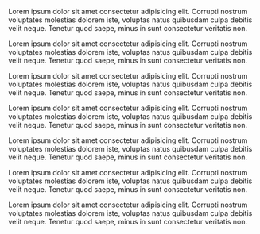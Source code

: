 Lorem ipsum dolor sit amet consectetur adipisicing elit. Corrupti nostrum voluptates molestias dolorem iste, voluptas natus quibusdam culpa debitis velit neque. Tenetur quod saepe, minus in sunt consectetur veritatis non.

Lorem ipsum dolor sit amet consectetur adipisicing elit. Corrupti nostrum voluptates molestias dolorem iste, voluptas natus quibusdam culpa debitis velit neque. Tenetur quod saepe, minus in sunt consectetur veritatis non.

Lorem ipsum dolor sit amet consectetur adipisicing elit. Corrupti nostrum voluptates molestias dolorem iste, voluptas natus quibusdam culpa debitis velit neque. Tenetur quod saepe, minus in sunt consectetur veritatis non.

Lorem ipsum dolor sit amet consectetur adipisicing elit. Corrupti nostrum voluptates molestias dolorem iste, voluptas natus quibusdam culpa debitis velit neque. Tenetur quod saepe, minus in sunt consectetur veritatis non.

Lorem ipsum dolor sit amet consectetur adipisicing elit. Corrupti nostrum voluptates molestias dolorem iste, voluptas natus quibusdam culpa debitis velit neque. Tenetur quod saepe, minus in sunt consectetur veritatis non.

Lorem ipsum dolor sit amet consectetur adipisicing elit. Corrupti nostrum voluptates molestias dolorem iste, voluptas natus quibusdam culpa debitis velit neque. Tenetur quod saepe, minus in sunt consectetur veritatis non.

Lorem ipsum dolor sit amet consectetur adipisicing elit. Corrupti nostrum voluptates molestias dolorem iste, voluptas natus quibusdam culpa debitis velit neque. Tenetur quod saepe, minus in sunt consectetur veritatis non.